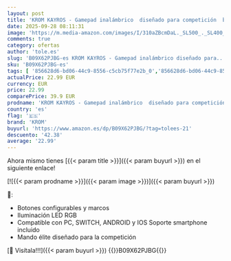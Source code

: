```yaml
---
layout: post
title: 'KROM KAYROS - Gamepad inalámbrico  diseñado para competición  botones configurables y macros  LED RGB  PC  SWITCH  ANDROID  IOS  soporte smartphone  negro'
date: 2025-09-28 08:11:31
image: 'https://m.media-amazon.com/images/I/310aZBcmDaL._SL500_._SL400_.jpg'
comments: true
category: ofertas
author: 'tole.es'
slug: 'B09X62PJBG-es KROM KAYROS - Gamepad inalámbrico diseñado para...'
sku: 'B09X62PJBG-es'
tags: [ '856628d6-bd06-44c9-8556-c5cb75f77e2b_0','856628d6-bd06-44c9-8556-c5cb75f77e2b_8201','Accesorios para Nintendo Switch','Accesorios para PS4, Xbox One y Nintendo Switch','Arborist Merchandising Root','Electrónica','Hardware y juegos para Nintendo Switch','Informática','Mandos para Nintendo Switch','Self Service','Special Features Stores','Videojuegos','android','krom','🇪🇸', ]
actualPrice: 22.99 EUR
currency: EUR
price: 22.99
comparePrice: 39.9 EUR
prodname: 'KROM KAYROS - Gamepad inalámbrico  diseñado para competición  botones configurables y macros  LED RGB  PC  SWITCH  ANDROID  IOS  soporte smartphone  negro'
country: 'es'
flag: '🇪🇸'
brand: 'KROM'
buyurl: 'https://www.amazon.es/dp/B09X62PJBG/?tag=tolees-21'
descuento: '42.38'
average: '22.99'
---
```


Ahora mismo tienes [{{< param title >}}]({{< param buyurl >}}) en el siguiente enlace!

[![{{< param prodname >}}]({{< param image >}})]({{< param buyurl >}})

🔎:

- Botones configurables y marcos
- Iluminación LED RGB
- Compatible con PC, SWITCH, ANDROID y IOS Soporte smartphone incluido
- Mando élite diseñado para la competición

[🛒 Visítala!!!]({{< param buyurl >}})
{{<world>}}B09X62PJBG{{</world>}}
